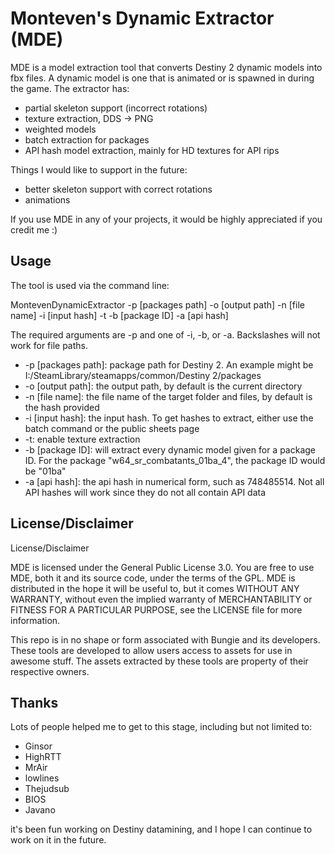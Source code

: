 # Monteven's Dynamic Extractor (MDE)

MDE is a model extraction tool that converts Destiny 2 dynamic models into fbx files. A dynamic model is one that is animated or is spawned in during the game.
The extractor has:
* partial skeleton support (incorrect rotations)
* texture extraction, DDS -> PNG
* weighted models
* batch extraction for packages
* API hash model extraction, mainly for HD textures for API rips

Things I would like to support in the future:
* better skeleton support with correct rotations
* animations

If you use MDE in any of your projects, it would be highly appreciated if you credit me :)

## Usage

The tool is used via the command line:

MontevenDynamicExtractor -p [packages path] -o [output path] -n [file name] -i [input hash] -t -b [package ID] -a [api hash]

The required arguments are -p and one of -i, -b, or -a. Backslashes will not work for file paths.
* -p [packages path]: package path for Destiny 2. An example might be I:/SteamLibrary/steamapps/common/Destiny 2/packages
* -o [output path]: the output path, by default is the current directory
* -n [file name]: the file name of the target folder and files, by default is the hash provided
* -i [input hash]: the input hash. To get hashes to extract, either use the batch command or the public sheets page
* -t: enable texture extraction
* -b [package ID]: will extract every dynamic model given for a package ID. For the package "w64_sr_combatants_01ba_4", the package ID would be "01ba"
* -a [api hash]: the api hash in numerical form, such as 748485514. Not all API hashes will work since they do not all contain API data

## License/Disclaimer
License/Disclaimer

MDE is licensed under the General Public License 3.0. You are free to use MDE, both it and its source code, under the terms of the GPL. MDE is distributed in the hope it will be useful to, but it comes WITHOUT ANY WARRANTY, without even the implied warranty of MERCHANTABILITY or FITNESS FOR A PARTICULAR PURPOSE, see the LICENSE file for more information.

This repo is in no shape or form associated with Bungie and its developers. These tools are developed to allow users access to assets for use in awesome stuff. The assets extracted by these tools are property of their respective owners.

## Thanks
Lots of people helped me to get to this stage, including but not limited to:
* Ginsor
* HighRTT
* MrAir
* lowlines
* Thejudsub
* BIOS
* Javano

it's been fun working on Destiny datamining, and I hope I can continue to work on it in the future.